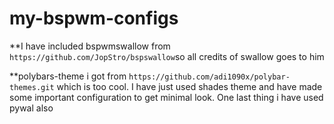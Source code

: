 # my-bspwm-configs

**I have included bspwmswallow from `https://github.com/JopStro/bspswallow`so all credits of swallow goes to him 

**polybars-theme i got from `https://github.com/adi1090x/polybar-themes.git` which is too cool. I have just used shades theme and have made some important configuration to get minimal look. One last thing i have used pywal also


